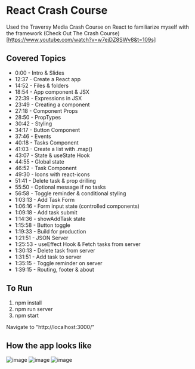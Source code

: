 # React Crash Course

Used the Traversy Media Crash Course on React to familiarize myself with the framework (Check Out The Crash Course)[https://www.youtube.com/watch?v=w7ejDZ8SWv8&t=109s]

## Covered Topics
- 0:00 - Intro & Slides
- 12:37 - Create a React app
- 14:52 - Files & folders
- 18:54 - App component & JSX
- 22:39 - Expressions in JSX
- 23:49 - Creating a component
- 27:18 - Component Props
- 28:50 - PropTypes
- 30:42 - Styling
- 34:17 - Button Component
- 37:46 - Events
- 40:18 - Tasks Component
- 41:03 - Create a list with .map()
- 43:07 - State & useState Hook
- 44:55 - Global state
- 46:52 - Task Component
- 49:30 - Icons with react-icons
- 51:41 - Delete task & prop drilling
- 55:50 - Optional message if no tasks
- 56:58 - Toggle reminder & conditional styling
- 1:03:13 - Add Task Form
- 1:06:16 - Form input state (controlled components)
- 1:09:18 - Add task submit
- 1:14:36 - showAddTask state
- 1:15:58 - Button toggle
- 1:19:33 - Build for production
- 1:21:51 - JSON Server
- 1:25:53 - useEffect Hook & Fetch tasks from server
- 1:30:13 - Delete task from server
- 1:31:51 - Add task to server
- 1:35:15 - Toggle reminder on server
- 1:39:15 - Routing, footer & about

## To Run

1. npm install
2. npm run server
3. npm start 

Navigate to "http://localhost:3000/"

## How the app looks like

![image](https://user-images.githubusercontent.com/45242072/118365553-1f9bf080-b595-11eb-8cf9-05adcc4270a9.png)
![image](https://user-images.githubusercontent.com/45242072/118365555-262a6800-b595-11eb-953e-4b20b2c788e9.png)
![image](https://user-images.githubusercontent.com/45242072/118365567-34788400-b595-11eb-9b62-8957f3e5f175.png)

